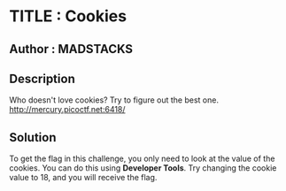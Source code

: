 # TITLE : Cookies
## Author : MADSTACKS
## Description
Who doesn't love cookies? Try to figure out the best one. http://mercury.picoctf.net:6418/
## Solution 
To get the flag in this challenge, you only need to look at the value of the cookies. You can do this using **Developer Tools**.
Try changing the cookie value to 18, and you will receive the flag.

